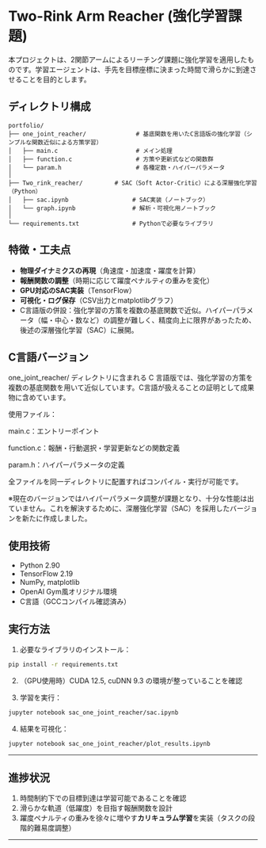# Two-Rink Arm Reacher (強化学習課題)

本プロジェクトは、2関節アームによるリーチング課題に強化学習を適用したものです。学習エージェントは、手先を目標座標に決まった時間で滑らかに到達させることを目的とします。

## ディレクトリ構成

```plaintext
portfolio/
├── one_joint_reacher/              # 基底関数を用いたC言語版の強化学習（シンプルな関数近似による方策学習）
│   ├── main.c                      # メイン処理
│   ├── function.c                  # 方策や更新式などの関数群
│   └── param.h                     # 各種定数・ハイパーパラメータ
│
├── Two_rink_reacher/         # SAC（Soft Actor-Critic）による深層強化学習（Python）
│   ├── sac.ipynb                  # SAC実装（ノートブック）
│   └── graph.ipynb                # 解析・可視化用ノートブック
│
└── requirements.txt               # Pythonで必要なライブラリ
```

## 特徴・工夫点
- **物理ダイナミクスの再現**（角速度・加速度・躍度を計算）
- **報酬関数の調整**（時期に応じて躍度ペナルティの重みを変化）
- **GPU対応のSAC実装**（TensorFlow）
- **可視化・ログ保存**（CSV出力とmatplotlibグラフ）
- C言語版の併設：強化学習の方策を複数の基底関数で近似。ハイパーパラメータ（幅・中心・数など）の調整が難しく、精度向上に限界があったため、後述の深層強化学習（SAC）に展開。

## C言語バージョン
one_joint_reacher/ ディレクトリに含まれる C 言語版では、強化学習の方策を複数の基底関数を用いて近似しています。C言語が扱えることの証明として成果物に含めています。

使用ファイル：

main.c：エントリーポイント

function.c：報酬・行動選択・学習更新などの関数定義

param.h：ハイパーパラメータの定義

全ファイルを同一ディレクトリに配置すればコンパイル・実行が可能です。

※現在のバージョンではハイパーパラメータ調整が課題となり、十分な性能は出ていません。これを解決するために、深層強化学習（SAC）を採用したバージョンを新たに作成しました。

## 使用技術
- Python 2.90
- TensorFlow 2.19
- NumPy, matplotlib
- OpenAI Gym風オリジナル環境
- C言語（GCCコンパイル確認済み）

## 実行方法
1. 必要なライブラリのインストール：

```bash
pip install -r requirements.txt
```

2. （GPU使用時）CUDA 12.5, cuDNN 9.3 の環境が整っていることを確認

3. 学習を実行：

```bash
jupyter notebook sac_one_joint_reacher/sac.ipynb
```

4. 結果を可視化：

```bash
jupyter notebook sac_one_joint_reacher/plot_results.ipynb
```
---
## 進捗状況
1. 時間制約下での目標到達は学習可能であることを確認  
2. 滑らかな軌道（低躍度）を目指す報酬関数を設計  
3. 躍度ペナルティの重みを徐々に増やす**カリキュラム学習**を実装（タスクの段階的難易度調整）

---




